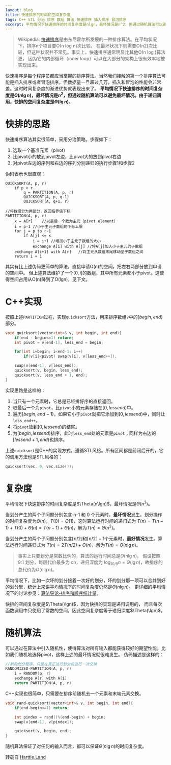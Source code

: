 ```yaml
---
layout: blog
title: 快速排序的时间和空间复杂度
tags: C++ STL 分治 排序 数组 算法 快速排序 插入排序 冒泡排序
excerpt: 平均情况下快速排序的时间复杂度是nlgn，最坏情况是n^2，但通过随机算法可以避免最坏情况。由于递归调用，快排的空间复杂度是lgn。
---
```


> Wikipedia: [快速排序][qsort]是由东尼霍尔所发展的一种排序算法。在平均状况下，排序n个项目要Ο(n log n)次比较。
> 在最坏状况下则需要Ο(n2)次比较，但这种状况并不常见。事实上，快速排序通常明显比其他Ο(n log )算法更，
> 因为它的内部循环（inner loop）可以在大部分的架构上很有效率地被实现出来。

快速排序是每个程序员都应当掌握的排序算法。当然我们接触的第一个排序算法可能是插入排序或者冒泡排序，但数据量一旦超过几万，插入和冒泡的性能会非常差。这时时间复杂度的渐进优势就表现出来了。
**平均情况下快速排序的时间复杂度是$\Theta(n\lg n)$，最坏情况是$n^2$，但通过随机算法可以避免最坏情况。由于递归调用，快排的空间复杂度是$\Theta(\lg n)$**。

<!--more-->

# 快排的思路

快速排序算法其实很简单，采用分治策略。步骤如下：

1. 选取一个基准元素（pivot）
2. 比pivot小的放到pivot左边，比pivot大的放到pivot右边
3. 对pivot左边的序列和右边的序列分别递归的执行步骤1和步骤2

伪码表示也很直观：

```
QUICKSORT(A, p, r)
    if p < r    
        q = PARTITION(A, p, r)
        QUICKSORT(A, p, q-1)
        QUICKSORT(A, q+1, r)

//将数组分为两部分，返回临界值下标
PARTITION(A, p, r)
    x = A[r]    //以最后一个数为主元（pivot element）
    i = p-1 //小于主元子数组的下标上限
    for j = p to r-1
        if A[j] <= x
            i = i+1 //增加小于主元子数组的大小
            exchange A[i] with A[j] //将A[j]加入小于主元的子数组
    exchange A[i+1] with A[r]   //将主元从数组末尾移动至子数组之间
    return i + 1
```

其实有比上述伪码更简单的算法，直接申请O(n)的空间，把左右两部分放到申请的空间中。
但上述算法维护了一个$[0, i]$的数组，其中所有元素都小于pivot。这使得空间占用从O(n)降到了O(lgn)，见下文。

# C++实现 

按照上述`PARTITION`过程，实现`quicksort`方法，用来排序数组`v`中的$[ begin, end )$部分。

```cpp
void quicksort(vector<int>& v, int begin, int end){
    if(end - begin<=1) return;
    int pivot = v[end-1], less_end = begin;

    for(int i=begin; i<end-1; i++)
        if(v[i]<pivot) swap(v[i], v[less_end++]);

    swap(v[end-1], v[less_end]);
    quicksort(v, begin, less_end);
    quicksort(v, less_end + 1, end);
}
```

实现思路是这样的：

1. 当只有一个元素时，它总是已经排好序的直接返回。
2. 取最后一个为`pivot`，比`pivot`小的元素存储在$[ 0, lessend )$中。
3. 遍历$[ begin, end-1 )$，如果它小于`pivot`就把它添加到$[ 0, lessend )$中，同时让`less_end++`。
4. 将`pivot`放到$[ 0, lessend )$的结尾。
5. 为$[ begin, lessend )$排序，此时`less_end`处的元素是`pivot`；同样为右边的$[ lessend + 1, end )$也排序。

上述`quicksort`是C++的实现方式，遵循STL风格。所有区间都是前闭后开的，它的调用方法也是STL风格的：

```cpp
quicksort(vec, 0, vec.size());
```

# 复杂度

平均情况下快速排序的时间复杂度是$\Theta(n\lgn)$，最坏情况是$\Theta(n^2)$。

当划分产生的两个子问题分别包含 n-1 和 0 个元素时，**最坏情况**发生。划分操作的时间复杂度为$\Theta(n)$，$T(0)=\Theta(1)$，这时算法运行时间的递归式为
$T(n) = T(n-1) + T(0) + \Theta(n) = T(n-1) + \Theta(n)$，解为$T(n) = \Theta(n^2)$。

当划分产生的两个子问题分别包含$\lfloor n/2 \rfloor$和$\lceil n/2 \rceil-1$个元素时，**最好情况**发生。算法运行时间递归式为
$T(n) = 2T(n/2) + \Theta(n)$，解为$T(n) = \Theta(n\lg n)$。

> 事实上只要划分是常数比例的，算法的运行时间总是$O(n\lg n)$。 假设按照 9:1 划分，每层代价最多为 cn，递归深度为 $\log_{10/9}n = \Theta(\lg n)$，故排序的总代价为$O(n\lg n)$。

平均情况下，比如一次坏的划分接着一次好的划分，坏的划分那一项可以合并到好的划分里，统计上来讲平均情况下的时间复杂度仍然是$\Theta(n\lg n)$。
更详细的平均情况下的讨论参见：[算法导论-排序和顺序统计量][intro2algo]。

快排的空间复杂度是$\Theta(\lgn)$，因为快排的实现是递归调用的， 而且每次函数调用中只使用了常数的空间，因此空间复杂度等于递归深度$\Theta(\lgn)$。

# 随机算法

可以通过在算法中引入随机性，使得算法对所有输入都能获得较好的期望性能。比如我们随机地选择pivot，这样上述的最坏情况就很难发生。
伪码描述是这样的：

```cpp
//新的划分程序，只是在真正进行划分前进行一次交换
RANDOMIZED-PARTITION(A, p, r)
	i = RANDOM(p, r)
	exchange A[r] with A[i]
	return PARTITION(A, p, r)
```

C++实现也很简单，只需要在排序前随机去一个元素和末端元素交换。

```cpp
void rand-quicksort(vector<int>& v, int begin, int end){
    if(end-begin<=1) return;

    int pindex = rand()%(end-begin) + begin;
    swap(v[end-1], v[pindex]);

    quicksort(v, begin, end);
}
```

随机算法保证了对任何的输入而言，都可以保证$\Theta(n\lg n)$的时间复杂度。

[qsort]: https://zh.wikipedia.org/wiki/%E5%BF%AB%E9%80%9F%E6%8E%92%E5%BA%8F
[intro2algo]: /2015/11/16/algo-sorting.html
转载自 <a href="https://harttle.land">Harttle.Land</a>

